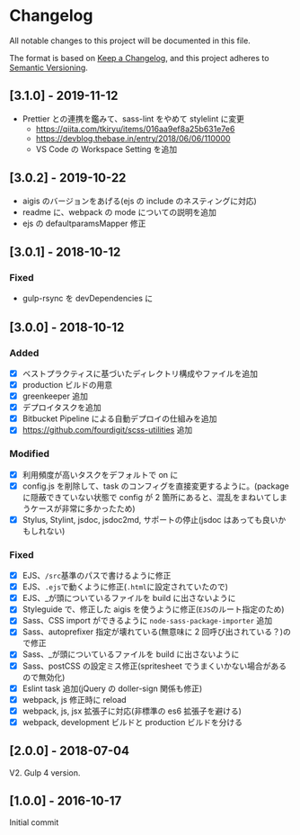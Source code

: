 # Changelog

All notable changes to this project will be documented in this file.

The format is based on [Keep a Changelog](https://keepachangelog.com/en/1.0.0/),
and this project adheres to [Semantic Versioning](https://semver.org/spec/v2.0.0.html).

## [3.1.0] - 2019-11-12

- Prettier との連携を鑑みて、sass-lint をやめて stylelint に変更
  - https://qiita.com/tkiryu/items/016aa9ef8a25b631e7e6
  - https://devblog.thebase.in/entry/2018/06/06/110000
  - VS Code の Workspace Setting を追加

## [3.0.2] - 2019-10-22

- aigis のバージョンをあげる(ejs の include のネスティングに対応)
- readme に、webpack の mode についての説明を追加
- ejs の defaultparamsMapper 修正

## [3.0.1] - 2018-10-12

### Fixed

- gulp-rsync を devDependencies に

## [3.0.0] - 2018-10-12

### Added

- [x] ベストプラクティスに基づいたディレクトリ構成やファイルを追加
- [x] production ビルドの用意
- [x] greenkeeper 追加
- [x] デプロイタスクを追加
- [x] Bitbucket Pipeline による自動デプロイの仕組みを追加
- [x] https://github.com/fourdigit/scss-utilities 追加

### Modified

- [x] 利用頻度が高いタスクをデフォルトで on に
- [x] config.js を削除して、task のコンフィグを直接変更するように。(package に隠蔽できていない状態で config が 2 箇所にあると、混乱をまねいてしまうケースが非常に多かったため)
- [x] Stylus, Stylint, jsdoc, jsdoc2md, サポートの停止(jsdoc はあっても良いかもしれない)

### Fixed

- [x] EJS、`/src`基準のパスで書けるように修正
- [x] EJS、`.ejs`で動くように修正(`.html`に設定されていたので)
- [x] EJS、\_が頭についているファイルを build に出さないように
- [x] Styleguide で、修正した aigis を使うように修正(`EJS`のルート指定のため)
- [x] Sass、CSS import ができるように `node-sass-package-importer` 追加
- [x] Sass、autoprefixer 指定が壊れている(無意味に 2 回呼び出されている？)ので修正
- [x] Sass、\_が頭についているファイルを build に出さないように
- [x] Sass、postCSS の設定ミス修正(spritesheet でうまくいかない場合があるので無効化)
- [x] Eslint task 追加(jQuery の doller-sign 関係も修正)
- [x] webpack, js 修正時に reload
- [x] webpack, js, jsx 拡張子に対応(非標準の es6 拡張子を避ける)
- [x] webpack, development ビルドと production ビルドを分ける

## [2.0.0] - 2018-07-04

V2. Gulp 4 version.

## [1.0.0] - 2016-10-17

Initial commit

